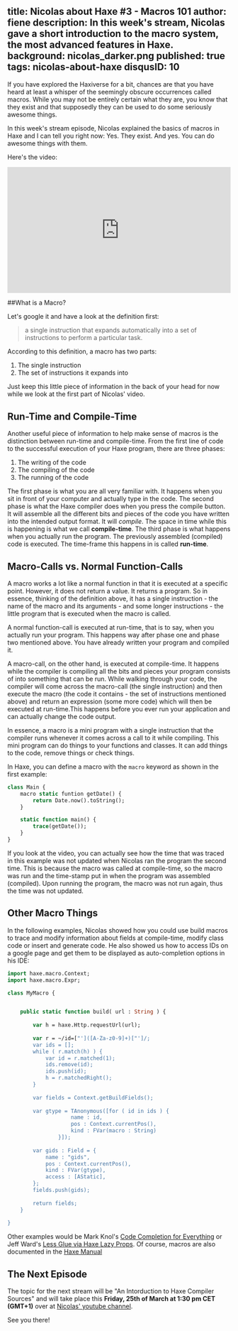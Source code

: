 title: Nicolas about Haxe #3 - Macros 101
author: fiene
description: In this week's stream, Nicolas gave a short introduction to the macro system, the most advanced features in Haxe.
background: nicolas_darker.png
published: true
tags: nicolas-about-haxe
disqusID: 10
---

If you have explored the Haxiverse for a bit, chances are that you have heard at least a whisper of the seemingly obscure occurrences called macros. While you may not be entirely certain what they are, you know that they exist and that supposedly they can be used to do some seriously awesome things.

In this week's stream episode, Nicolas explained the basics of macros in Haxe and I can tell you right now: Yes. They exist. And yes. You can do awesome things with them.

Here's the video:

<div style="text-align:center" markdown="1">
	<div style="position:relative;height:0;padding-bottom:56.25%"><iframe src="https://www.youtube.com/embed/SEYCmjtKlVw?ecver=2" width="640" height="360" frameborder="0" style="position:absolute;width:100%;height:100%;left:0" allowfullscreen><a href="https://www.youtube.com/watch?feature=player_embedded&v=SEYCmjtKlVw" target="_blank">
		<img src="https://img.youtube.com/vi/SEYCmjtKlVw/0.jpg" alt="Nicolas about Haxe Episode 3 Macros in Haxe" />
	</a></iframe></div>
</div>

##What is a Macro?

Let's google it and have a look at the definition first:

>a single instruction that expands automatically into a set of instructions to perform a particular task.

According to this definition, a macro has two parts:

1. The single instruction
2. The set of instructions it expands into

Just keep this little piece of information in the back of your head for now while we look at the first part of Nicolas' video.

## Run-Time and Compile-Time

Another useful piece of information to help make sense of macros is the distinction between run-time and compile-time. From the first line of code to the successful execution of your Haxe program, there are three phases:

1. The writing of the code
2. The compiling of the code
3. The running of the code

The first phase is what you are all very familiar with. It happens when you sit in front of your computer and actually type in the code. The second phase is what the Haxe compiler does when you press the compile button. It will assemble all the different bits and pieces of the code you have written into the intended output format. It will *compile*. The space in time while this is happening is what we call **compile-time**. The third phase is what happens when you actually run the program. The previously assembled (compiled) code is executed. The time-frame this happens in is called **run-time**.

## Macro-Calls vs. Normal Function-Calls

A macro works a lot like a normal function in that it is executed at a specific point. However, it does not return a value. It returns a program. So in essence, thinking of the definition above, it has a single instruction - the name of the macro  and its arguments - and some longer instructions - the little program that is executed when the macro is called.

A normal function-call is executed at run-time, that is to say, when you actually run your program. This happens way after phase one and phase two mentioned above. You have already written your program and compiled it. 

A macro-call, on the other hand, is executed at compile-time. It happens while the compiler is compiling all the bits and pieces your program consists of into something that can be run. While walking through your code, the compiler will come across the macro-call (the single instruction) and then execute the macro (the code it contains - the set of instructions mentioned above) and return an expression (some more code) which will then be executed at run-time.This happens before you ever run your application and can actually change the code output. 

In essence, a macro is a mini program with a single instruction that the compiler runs whenever it comes across a call to it while compiling. This mini program can do things to your functions and classes. It can add things to the code, remove things or check things.

In Haxe, you can define a macro with the `macro` keyword as shown in the first example:

```haxe
class Main {
	macro static funtion getDate() {
		return Date.now().toString();
	}

	static function main() {
		trace(getDate());
	}
}
```

If you look at the video, you can actually see how the time that was traced in this example was not updated when Nicolas ran the program the second time. This is because the macro was called at compile-time, so the macro was run and the time-stamp put in when the program was assembled (compiled). Upon running the program, the macro was not run again, thus the time was not updated.

## Other Macro Things

In the following examples, Nicolas showed how you could use build macros to trace and modify information about fields at compile-time, modify class code or insert and generate code. He also showed us how to access IDs on a google page and get them to be displayed as auto-completion options in his IDE:

```haxe
import haxe.macro.Context;
import haxe.macro.Expr;

class MyMacro {


	public static function build( url : String ) {
		
		var h = haxe.Http.requestUrl(url);
		
		var r = ~/id=["']([A-Za-z0-9]+)["']/;
		var ids = [];
		while ( r.match(h) ) {
			var id = r.matched(1);
			ids.remove(id);
			ids.push(id);
			h = r.matchedRight();
		}
		
		var fields = Context.getBuildFields();
		
		var gtype = TAnonymous([for ( id in ids ) {
                    name : id,
                    pos : Context.currentPos(), 
                    kind : FVar(macro : String)
                }]);
		
		var gids : Field = {
			name : "gids",
			pos : Context.currentPos(),
			kind : FVar(gtype),
			access : [AStatic],
		};
		fields.push(gids);
		
		return fields;
	}
	
}
```

Other examples would be Mark Knol's [Code Completion for Everything](http://blog.stroep.nl/2014/01/haxe-macros/) or Jeff Ward's [Less Glue via Haxe Lazy Props](http://jcward.com/Less+Glue+via+Haxe+Macro+Lazy+Props). Of course, macros are also documented in the [Haxe Manual](https://haxe.org/manual/macro.html)

## The Next Episode

The topic for the  next stream will be "An Intorduction to Haxe Compiler Sources" and will take place this **Friday, 25th of March at 1:30 pm CET (GMT+1)** over at [Nicolas' youtube channel](https://www.youtube.com/c/NicolasCannasse/live). 

See you there!
